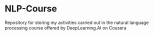 # NLP-Course
Repository for storing my activities carried out in the natural language processing course offered by DeepLearning.AI on Cousera
